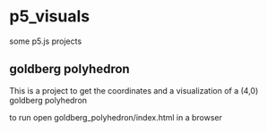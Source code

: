 # p5_visuals
some p5.js projects

## goldberg polyhedron

This is a project to get the coordinates and a visualization of a (4,0) goldberg polyhedron

to run open goldberg_polyhedron/index.html in a browser